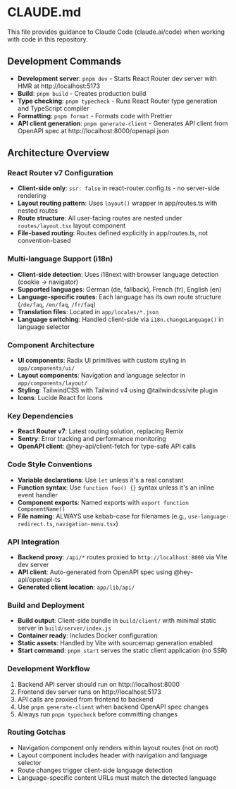 # CLAUDE.md

This file provides guidance to Claude Code (claude.ai/code) when working with code in this repository.

## Development Commands

- **Development server**: `pnpm dev` - Starts React Router dev server with HMR at http://localhost:5173
- **Build**: `pnpm build` - Creates production build
- **Type checking**: `pnpm typecheck` - Runs React Router type generation and TypeScript compiler
- **Formatting**: `pnpm format` - Formats code with Prettier
- **API client generation**: `pnpm generate-client` - Generates API client from OpenAPI spec at http://localhost:8000/openapi.json

## Architecture Overview

### React Router v7 Configuration

- **Client-side only**: `ssr: false` in react-router.config.ts - no server-side rendering
- **Layout routing pattern**: Uses `layout()` wrapper in app/routes.ts with nested routes
- **Route structure**: All user-facing routes are nested under `routes/layout.tsx` layout component
- **File-based routing**: Routes defined explicitly in app/routes.ts, not convention-based

### Multi-language Support (i18n)

- **Client-side detection**: Uses i18next with browser language detection (cookie → navigator)
- **Supported languages**: German (de, fallback), French (fr), English (en)
- **Language-specific routes**: Each language has its own route structure (`/de/faq`, `/en/faq`, `/fr/faq`)
- **Translation files**: Located in `app/locales/*.json`
- **Language switching**: Handled client-side via `i18n.changeLanguage()` in language selector

### Component Architecture

- **UI components**: Radix UI primitives with custom styling in `app/components/ui/`
- **Layout components**: Navigation and language selector in `app/components/layout/`
- **Styling**: TailwindCSS with Tailwind v4 using @tailwindcss/vite plugin
- **Icons**: Lucide React for icons

### Key Dependencies

- **React Router v7**: Latest routing solution, replacing Remix
- **Sentry**: Error tracking and performance monitoring
- **OpenAPI client**: @hey-api/client-fetch for type-safe API calls

### Code Style Conventions

- **Variable declarations**: Use `let` unless it's a real constant
- **Function syntax**: Use `function foo() {}` syntax unless it's an inline event handler
- **Component exports**: Named exports with `export function ComponentName()`
- **File naming**: ALWAYS use kebab-case for filenames (e.g., `use-language-redirect.ts`, `navigation-menu.tsx`)

### API Integration

- **Backend proxy**: `/api/*` routes proxied to `http://localhost:8000` via Vite dev server
- **API client**: Auto-generated from OpenAPI spec using @hey-api/openapi-ts
- **Generated client location**: `app/lib/api/`

### Build and Deployment

- **Build output**: Client-side bundle in `build/client/` with minimal static server in `build/server/index.js`
- **Container ready**: Includes Docker configuration
- **Static assets**: Handled by Vite with sourcemap generation enabled
- **Start command**: `pnpm start` serves the static client application (no SSR)

### Development Workflow

1. Backend API server should run on http://localhost:8000
2. Frontend dev server runs on http://localhost:5173
3. API calls are proxied from frontend to backend
4. Use `pnpm generate-client` when backend OpenAPI spec changes
5. Always run `pnpm typecheck` before committing changes

### Routing Gotchas

- Navigation component only renders within layout routes (not on root)
- Layout component includes header with navigation and language selector
- Route changes trigger client-side language detection
- Language-specific content URLs must match the detected language
